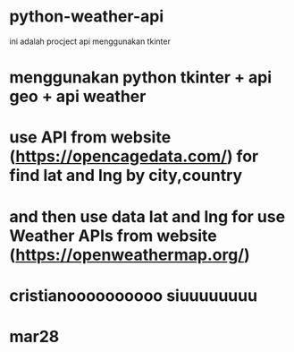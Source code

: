 # python-weather-api
ini adalah procject api menggunakan tkinter

# menggunakan python tkinter + api geo  + api weather
# use API from website (https://opencagedata.com/) for find lat and lng by city,country
# and then use data lat and lng for use Weather APIs from website (https://openweathermap.org/)


# cristianoooooooooo siuuuuuuuu

# mar28